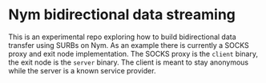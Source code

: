 # Nym bidirectional data streaming

This is an experimental repo exploring how to build bidirectional data transfer using SURBs on Nym.
As an example there is currently a SOCKS proxy and exit node implementation.
The SOCKS proxy is the `client` binary, the exit node is the `server` binary.
The client is meant to stay anonymous while the server is a known service provider.